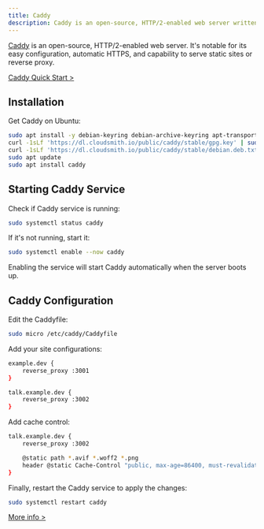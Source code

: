 ```yaml
---
title: Caddy
description: Caddy is an open-source, HTTP/2-enabled web server written in Go.
---
```


[Caddy](https://caddyserver.com/) is an open-source, HTTP/2-enabled web server. It's notable for its easy configuration, automatic HTTPS, and capability to serve static sites or reverse proxy.

[Caddy Quick Start >](https://caddyserver.com/docs/quick-starts)

## Installation

Get Caddy on Ubuntu:

```bash
sudo apt install -y debian-keyring debian-archive-keyring apt-transport-https
curl -1sLf 'https://dl.cloudsmith.io/public/caddy/stable/gpg.key' | sudo gpg --dearmor -o /usr/share/keyrings/caddy-stable-archive-keyring.gpg
curl -1sLf 'https://dl.cloudsmith.io/public/caddy/stable/debian.deb.txt' | sudo tee /etc/apt/sources.list.d/caddy-stable.list
sudo apt update
sudo apt install caddy
```

## Starting Caddy Service

Check if Caddy service is running:

```bash
sudo systemctl status caddy
```

If it's not running, start it:

```bash
sudo systemctl enable --now caddy
```

Enabling the service will start Caddy automatically when the server boots up.

## Caddy Configuration

Edit the Caddyfile:

```bash
sudo micro /etc/caddy/Caddyfile
```

Add your site configurations:

```bash
example.dev {
	reverse_proxy :3001
}

talk.example.dev {
	reverse_proxy :3002
}
```

Add cache control:

```bash
talk.example.dev {
	reverse_proxy :3002

	@static path *.avif *.woff2 *.png
	header @static Cache-Control "public, max-age=86400, must-revalidate"
}
```

Finally, restart the Caddy service to apply the changes:

```bash
sudo systemctl restart caddy
```

[More info >](https://caddyserver.com/docs/getting-started)

